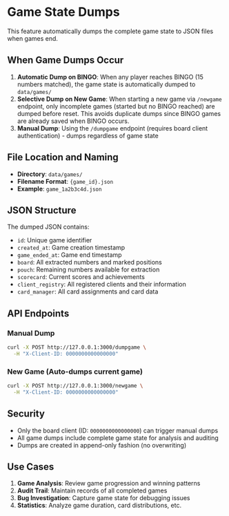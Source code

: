 # Game State Dumps

This feature automatically dumps the complete game state to JSON files when games end.

## When Game Dumps Occur

1. **Automatic Dump on BINGO**: When any player reaches BINGO (15 numbers matched), the game state is automatically dumped to `data/games/`
2. **Selective Dump on New Game**: When starting a new game via `/newgame` endpoint, only incomplete games (started but no BINGO reached) are dumped before reset. This avoids duplicate dumps since BINGO games are already saved when BINGO occurs.
3. **Manual Dump**: Using the `/dumpgame` endpoint (requires board client authentication) - dumps regardless of game state

## File Location and Naming

- **Directory**: `data/games/`
- **Filename Format**: `{game_id}.json`
- **Example**: `game_1a2b3c4d.json`

## JSON Structure

The dumped JSON contains:
- `id`: Unique game identifier
- `created_at`: Game creation timestamp
- `game_ended_at`: Game end timestamp  
- `board`: All extracted numbers and marked positions
- `pouch`: Remaining numbers available for extraction
- `scorecard`: Current scores and achievements
- `client_registry`: All registered clients and their information
- `card_manager`: All card assignments and card data

## API Endpoints

### Manual Dump
```bash
curl -X POST http://127.0.0.1:3000/dumpgame \
  -H "X-Client-ID: 0000000000000000"
```

### New Game (Auto-dumps current game)
```bash
curl -X POST http://127.0.0.1:3000/newgame \
  -H "X-Client-ID: 0000000000000000"
```

## Security

- Only the board client (ID: `0000000000000000`) can trigger manual dumps
- All game dumps include complete game state for analysis and auditing
- Dumps are created in append-only fashion (no overwriting)

## Use Cases

1. **Game Analysis**: Review game progression and winning patterns
2. **Audit Trail**: Maintain records of all completed games
3. **Bug Investigation**: Capture game state for debugging issues
4. **Statistics**: Analyze game duration, card distributions, etc.
